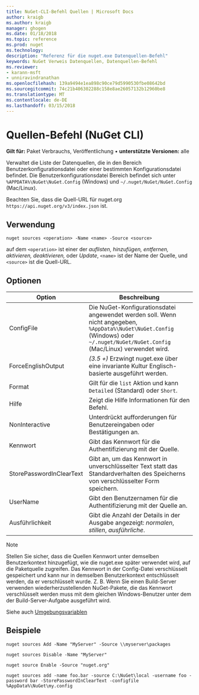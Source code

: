 ```yaml
---
title: NuGet-CLI-Befehl Quellen | Microsoft Docs
author: kraigb
ms.author: kraigb
manager: ghogen
ms.date: 01/18/2018
ms.topic: reference
ms.prod: nuget
ms.technology: 
description: "Referenz für die nuget.exe Datenquellen-Befehl"
keywords: NuGet Verweis Datenquellen, Datenquellen-Befehl
ms.reviewer:
- karann-msft
- unniravindranathan
ms.openlocfilehash: 139a9494e1ea898c90ce79d5990530fbe08642bd
ms.sourcegitcommit: 74c21b406302288c158e8ae26057132b12960be8
ms.translationtype: MT
ms.contentlocale: de-DE
ms.lasthandoff: 03/15/2018
---
```

# <a name="sources-command-nuget-cli"></a>Quellen-Befehl (NuGet CLI)

**Gilt für:** Paket Verbrauchs, Veröffentlichung &bullet; **unterstützte Versionen:** alle

Verwaltet die Liste der Datenquellen, die in den Bereich Benutzerkonfigurationsdatei oder einer bestimmten Konfigurationsdatei befindet. Die Benutzerkonfigurationsdatei Bereich befindet sich unter `%APPDATA%\NuGet\NuGet.Config` (Windows) und `~/.nuget/NuGet/NuGet.Config` (Mac/Linux).

Beachten Sie, dass die Quell-URL für nuget.org `https://api.nuget.org/v3/index.json` ist.

## <a name="usage"></a>Verwendung

```cli
nuget sources <operation> -Name <name> -Source <source>
```

auf dem `<operation>` ist einer der *auflisten, hinzufügen, entfernen, aktivieren, deaktivieren,* oder *Update*, `<name>` ist der Name der Quelle, und `<source>` ist die Quell-URL.

## <a name="options"></a>Optionen

| Option | Beschreibung |
| --- | --- |
| ConfigFile | Die NuGet-Konfigurationsdatei angewendet werden soll. Wenn nicht angegeben, `%AppData%\NuGet\NuGet.Config` (Windows) oder `~/.nuget/NuGet/NuGet.Config` (Mac/Linux) verwendet wird.|
| ForceEnglishOutput | *(3.5 +)*  Erzwingt nuget.exe über eine invariante Kultur Englisch-basierte ausgeführt werden. |
| Format | Gilt für die `list` Aktion und kann `Detailed` (Standard) oder `Short`. |
| Hilfe | Zeigt die Hilfe Informationen für den Befehl. |
| NonInteractive | Unterdrückt aufforderungen für Benutzereingaben oder Bestätigungen an. |
| Kennwort | Gibt das Kennwort für die Authentifizierung mit der Quelle. |
| StorePasswordInClearText | Gibt an, um das Kennwort in unverschlüsselter Text statt das Standardverhalten des Speicherns von verschlüsselter Form speichern. |
| UserName | Gibt den Benutzernamen für die Authentifizierung mit der Quelle an. |
| Ausführlichkeit | Gibt die Anzahl der Details in der Ausgabe angezeigt: *normalen*, *stillen*, *ausführliche*. |

> [!Note]
> Stellen Sie sicher, dass die Quellen Kennwort unter demselben Benutzerkontext hinzugefügt, wie die nuget.exe später verwendet wird, auf die Paketquelle zugreifen. Das Kennwort in der Config-Datei verschlüsselt gespeichert und kann nur in demselben Benutzerkontext entschlüsselt werden, da er verschlüsselt wurde. Z. B. Wenn Sie einen Build-Server verwenden wiederherzustellenden NuGet-Pakete, die das Kennwort verschlüsselt werden muss mit dem gleichen Windows-Benutzer unter dem der Build-Server-Aufgabe ausgeführt wird.

Siehe auch [Umgebungsvariablen](cli-ref-environment-variables.md)

## <a name="examples"></a>Beispiele

```cli
nuget sources Add -Name "MyServer" -Source \\myserver\packages

nuget sources Disable -Name "MyServer"

nuget source Enable -Source "nuget.org"

nuget sources add -name foo.bar -source C:\NuGet\local -username foo -password bar -StorePasswordInClearText -configfile %AppData%\NuGet\my.config
```
